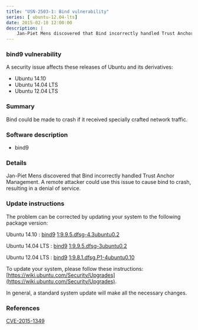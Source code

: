 ```yaml
---
title: "USN-2503-1: Bind vulnerability"
series: [ ubuntu-12.04-lts]
date: 2015-02-18 12:00:00
description: |
    Jan-Piet Mens discovered that Bind incorrectly handled Trust Anchor Management. A remote attacker could use this issue to cause bind to crash, resulting in a denial of service. 
--- 
```

 
 


### bind9 vulnerability

A security issue affects these releases of Ubuntu and its derivatives:

* Ubuntu 14.10
* Ubuntu 14.04 LTS
* Ubuntu 12.04 LTS

### Summary

Bind could be made to crash if it received specially crafted network traffic.

### Software description

* bind9 

### Details

Jan-Piet Mens discovered that Bind incorrectly handled Trust Anchor Management. A remote attacker could use this issue to cause bind to crash, resulting in a denial of service. 

### Update instructions

The problem can be corrected by updating your system to the following package version:

Ubuntu 14.10
 : [bind9](https://launchpad.net/ubuntu/+source/bind9) <span> [1:9.9.5.dfsg-4.3ubuntu0.2](https://launchpad.net/ubuntu/+source/bind9/1:9.9.5.dfsg-4.3ubuntu0.2) </span> 

Ubuntu 14.04 LTS
 : [bind9](https://launchpad.net/ubuntu/+source/bind9) <span> [1:9.9.5.dfsg-3ubuntu0.2](https://launchpad.net/ubuntu/+source/bind9/1:9.9.5.dfsg-3ubuntu0.2) </span> 

Ubuntu 12.04 LTS
 : [bind9](https://launchpad.net/ubuntu/+source/bind9) <span> [1:9.8.1.dfsg.P1-4ubuntu0.10](https://launchpad.net/ubuntu/+source/bind9/1:9.8.1.dfsg.P1-4ubuntu0.10) </span> 

To update your system, please follow these instructions: [https://wiki.ubuntu.com/Security/Upgrades](https://wiki.ubuntu.com/Security/Upgrades).

In general, a standard system update will make all the necessary changes. 

### References

 
 [CVE-2015-1349](http://people.ubuntu.com/~ubuntu-security/cve/CVE-2015-1349)
 

